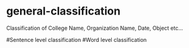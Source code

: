 # general-classification
Classification of College Name, Organization Name, Date, Object  etc...


#Sentence level classification
#Word level classification